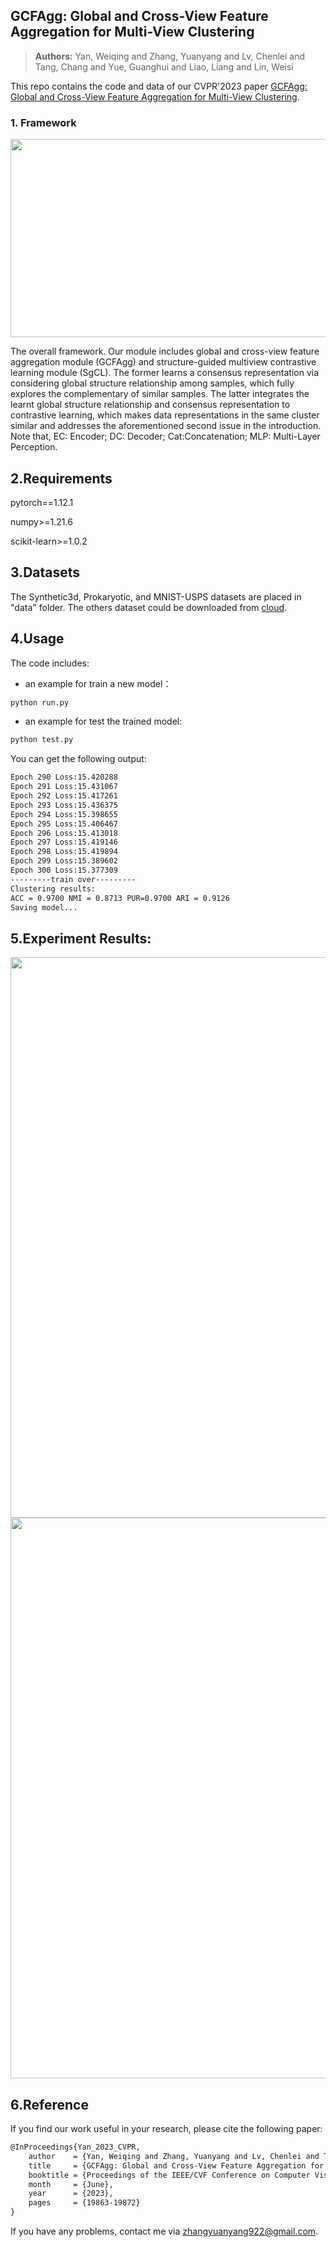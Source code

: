 ## GCFAgg: Global and Cross-View Feature Aggregation for Multi-View Clustering
> **Authors:**
Yan, Weiqing and Zhang, Yuanyang and Lv, Chenlei and Tang, Chang and Yue, Guanghui and Liao, Liang and Lin, Weisi

This repo contains the code and data of our CVPR'2023 paper [GCFAgg: Global and Cross-View Feature Aggregation for Multi-View Clustering](https://openaccess.thecvf.com/content/CVPR2023/papers/Yan_GCFAgg_Global_and_Cross-View_Feature_Aggregation_for_Multi-View_Clustering_CVPR_2023_paper.pdf).

<!-- > [GCFAgg: Global and Cross-View Feature Aggregation for Multi-View Clustering](https://openaccess.thecvf.com/content/CVPR2023/papers/Yan_GCFAgg_Global_and_Cross-View_Feature_Aggregation_for_Multi-View_Clustering_CVPR_2023_paper.pdf) -->
### 1. Framework

<img src="https://github.com/Galaxy922/GCFAggMVC/blob/main/figs/Framework.png"  width="897" height="317" />

The overall framework. Our module includes global and cross-view feature aggregation module (GCFAgg) and structure-guided multiview contrastive learning module (SgCL). 
The former learns a consensus representation via considering global structure relationship among samples, which fully explores the complementary of similar samples. 
The latter integrates the learnt global structure relationship and consensus representation to contrastive learning, which makes data representations in the same cluster similar and addresses the aforementioned second issue in the introduction. 
Note that, EC: Encoder; DC: Decoder; Cat:Concatenation; MLP: Multi-Layer Perception.

## 2.Requirements

pytorch==1.12.1

numpy>=1.21.6

scikit-learn>=1.0.2

## 3.Datasets

The Synthetic3d, Prokaryotic, and MNIST-USPS datasets are placed in "data" folder. The others dataset could be downloaded from [cloud](https://pan.baidu.com/s/1XNWW8UqTcPMkw9NpiKqvOQ).

## 4.Usage

The code includes:

- an example for train a new model：

```bash
python run.py
```

- an example  for test the trained model:

```bash
python test.py
```

You can get the following output:

```bash
Epoch 290 Loss:15.420288
Epoch 291 Loss:15.431067
Epoch 292 Loss:15.417261
Epoch 293 Loss:15.436375
Epoch 294 Loss:15.398655
Epoch 295 Loss:15.406467
Epoch 296 Loss:15.413018
Epoch 297 Loss:15.419146
Epoch 298 Loss:15.419894
Epoch 299 Loss:15.389602
Epoch 300 Loss:15.377309
---------train over---------
Clustering results:
ACC = 0.9700 NMI = 0.8713 PUR=0.9700 ARI = 0.9126
Saving model...
```

## 5.Experiment Results:
<img src="https://github.com/Galaxy922/GCFAggMVC/blob/main/figs/Table.png"  width="897"  />
<img src="https://github.com/Galaxy922/GCFAggMVC/blob/main/figs/convergence-analysis-and-parameter analysis.png"  width="897"  />

## 6.Reference

If you find our work useful in your research, please cite the following paper:

```latex
@InProceedings{Yan_2023_CVPR,
    author    = {Yan, Weiqing and Zhang, Yuanyang and Lv, Chenlei and Tang, Chang and Yue, Guanghui and Liao, Liang and Lin, Weisi},
    title     = {GCFAgg: Global and Cross-View Feature Aggregation for Multi-View Clustering},
    booktitle = {Proceedings of the IEEE/CVF Conference on Computer Vision and Pattern Recognition (CVPR)},
    month     = {June},
    year      = {2023},
    pages     = {19863-19872}
}
```

If you have any problems, contact me via zhangyuanyang922@gmail.com.


